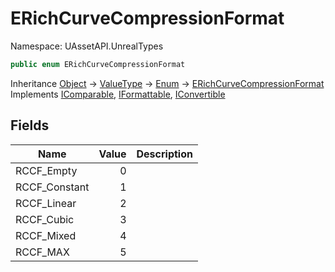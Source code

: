 # ERichCurveCompressionFormat

Namespace: UAssetAPI.UnrealTypes

```csharp
public enum ERichCurveCompressionFormat
```

Inheritance [Object](https://docs.microsoft.com/en-us/dotnet/api/system.object) → [ValueType](https://docs.microsoft.com/en-us/dotnet/api/system.valuetype) → [Enum](https://docs.microsoft.com/en-us/dotnet/api/system.enum) → [ERichCurveCompressionFormat](./uassetapi.unrealtypes.erichcurvecompressionformat.md)<br>
Implements [IComparable](https://docs.microsoft.com/en-us/dotnet/api/system.icomparable), [IFormattable](https://docs.microsoft.com/en-us/dotnet/api/system.iformattable), [IConvertible](https://docs.microsoft.com/en-us/dotnet/api/system.iconvertible)

## Fields

| Name | Value | Description |
| --- | --: | --- |
| RCCF_Empty | 0 |  |
| RCCF_Constant | 1 |  |
| RCCF_Linear | 2 |  |
| RCCF_Cubic | 3 |  |
| RCCF_Mixed | 4 |  |
| RCCF_MAX | 5 |  |
